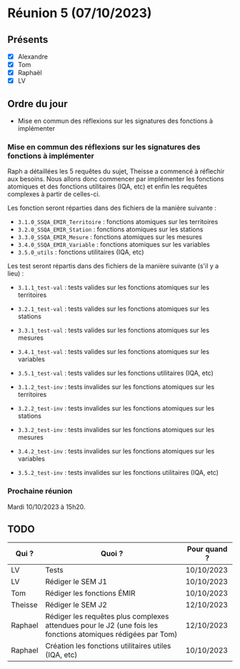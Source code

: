 # Réunion 5 (07/10/2023)

## Présents
- [x] Alexandre
- [x] Tom
- [x] Raphaël
- [x] LV

## Ordre du jour
- Mise en commun des réflexions sur les signatures des fonctions à implémenter

### Mise en commun des réflexions sur les signatures des fonctions à implémenter
Raph a détaillées les 5 requêtes du sujet, Theisse a commencé à réflechir aux besoins.
Nous allons donc commencer par implémenter les fonctions atomiques et des fonctions utilitaires (IQA, etc)
et enfin les requêtes complexes à partir de celles-ci.

Les fonction seront réparties dans des fichiers de la manière suivante :
- `3.1.0_SSQA_EMIR_Territoire` : fonctions atomiques sur les territoires
- `3.2.0_SSQA_EMIR_Station` : fonctions atomiques sur les stations
- `3.3.0_SSQA_EMIR_Mesure` : fonctions atomiques sur les mesures
- `3.4.0_SSQA_EMIR_Variable` : fonctions atomiques sur les variables
- `3.5.0_utils` : fonctions utilitaires (IQA, etc)

Les test seront répartis dans des fichiers de la manière suivante (s'il y a lieu) :
- `3.1.1_test-val` : tests valides sur les fonctions atomiques sur les territoires
- `3.2.1_test-val` : tests valides sur les fonctions atomiques sur les stations
- `3.3.1_test-val` : tests valides sur les fonctions atomiques sur les mesures
- `3.4.1_test-val` : tests valides sur les fonctions atomiques sur les variables
- `3.5.1_test-val` : tests valides sur les fonctions utilitaires (IQA, etc)

- `3.1.2_test-inv` : tests invalides sur les fonctions atomiques sur les territoires
- `3.2.2_test-inv` : tests invalides sur les fonctions atomiques sur les stations
- `3.3.2_test-inv` : tests invalides sur les fonctions atomiques sur les mesures
- `3.4.2_test-inv` : tests invalides sur les fonctions atomiques sur les variables
- `3.5.2_test-inv` : tests invalides sur les fonctions utilitaires (IQA, etc)

### Prochaine réunion
Mardi 10/10/2023 à 15h20.

## TODO

| Qui ?                    | Quoi ?                                                                                | Pour quand ?           |
| -                        | -                                                                                     | -                      |
| LV                       | Tests                                                                                 | 10/10/2023             |
| LV                       | Rédiger le SEM J1                                                                     | 10/10/2023             |
| Tom                      | Rédiger les fonctions ÉMIR                                                            | 10/10/2023             |
| Theisse                  | Rédiger le SEM J2                                                                     | 12/10/2023             |
| Raphael                  | Rédiger les requêtes plus complexes attendues pour le J2 (une fois les fonctions atomiques rédigées par Tom)                     | 12/10/2023             |
| Raphael                  | Création les fonctions utilitaires utiles (IQA, etc)                                  | 10/10/2023             |